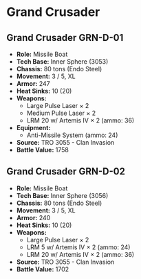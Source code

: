 # Grand Crusader
## Grand Crusader GRN-D-01
- **Role:** Missile Boat
- **Tech Base:** Inner Sphere (3053)
- **Chassis:** 80 tons (Endo Steel)
- **Movement:** 3 / 5, XL
- **Armor:** 247
- **Heat Sinks:** 10 (20)
- **Weapons:**
  - Large Pulse Laser × 2
  - Medium Pulse Laser × 2
  - LRM 20 w/ Artemis IV × 2 (ammo: 36)
- **Equipment:**
  - Anti-Missile System (ammo: 24)
- **Source:** TRO 3055 - Clan Invasion
- **Battle Value:** 1758

## Grand Crusader GRN-D-02
- **Role:** Missile Boat
- **Tech Base:** Inner Sphere (3056)
- **Chassis:** 80 tons (Endo Steel)
- **Movement:** 3 / 5, XL
- **Armor:** 240
- **Heat Sinks:** 10 (20)
- **Weapons:**
  - Large Pulse Laser × 2
  - LRM 5 w/ Artemis IV × 2 (ammo: 24)
  - LRM 20 w/ Artemis IV × 2 (ammo: 36)
- **Source:** TRO 3055 - Clan Invasion
- **Battle Value:** 1702

